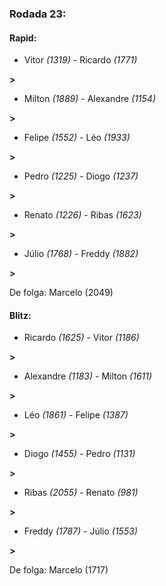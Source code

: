 ### Rodada 23:

#### Rapid:

* Vitor *(1319)*     -     Ricardo *(1771)*

 **>** 
* Milton *(1889)*     -     Alexandre *(1154)*

 **>** 
* Felipe *(1552)*     -     Léo *(1933)*

 **>** 
* Pedro *(1225)*     -     Diogo *(1237)*

 **>** 
* Renato *(1226)*     -     Ribas *(1623)*

 **>** 
* Júlio *(1768)*     -     Freddy *(1882)*

 **>** 

De folga: Marcelo (2049)

#### Blitz:

* Ricardo *(1625)*     -     Vitor *(1186)*

 **>** 
* Alexandre *(1183)*     -     Milton *(1611)*

 **>** 
* Léo *(1861)*     -     Felipe *(1387)*

 **>** 
* Diogo *(1455)*     -     Pedro *(1131)*

 **>** 
* Ribas *(2055)*     -     Renato *(981)*

 **>** 
* Freddy *(1787)*     -     Júlio *(1553)*

 **>** 

De folga: Marcelo (1717)

